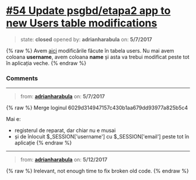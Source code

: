 # [\#54 Update psgbd/etapa2 app to new Users table modifications](https://github.com/adrianharabula/condr/issues/54)

> state: **closed** opened by: **adrianharabula** on: **5/7/2017**

{% raw %}
Avem [aici](https://github.com/adrianharabula/condr/issues/48#issuecomment-299665703) modificările făcute în tabela users. Nu mai avem coloana __username__, avem coloana __name__ și asta va trebui modificat peste tot în aplicația veche.
{% endraw %}


### Comments

---
> from: [**adrianharabula**](https://github.com/adrianharabula/condr/issues/54#issuecomment-299667928) on: **5/7/2017**

{% raw %}
Merge loginul 6029d314947157c430b1aa679dd93977a825b5c4

Mai e:
 * registerul de reparat, dar chiar nu e musai
 * și de înlocuit $_SESSION['username'] cu $_SESSION['email'] peste tot în aplicație
{% endraw %}
---
> from: [**adrianharabula**](https://github.com/adrianharabula/condr/issues/54#issuecomment-300925350) on: **5/12/2017**

{% raw %}
Irelevant, not enough time to fix broken old code.
{% endraw %}

